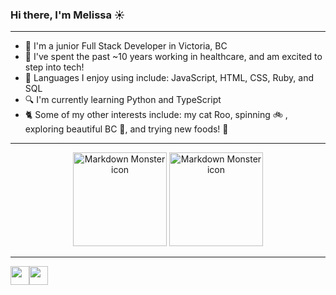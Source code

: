 ### Hi there, I'm Melissa :sunny:
- - - -
* :cherry_blossom: I'm a junior Full Stack Developer in Victoria, BC
* :space_invader: I've spent the past ~10 years working in healthcare, and am excited to step into tech!
* :speech_balloon: Languages I enjoy using include: JavaScript, HTML, CSS, Ruby, and SQL 
* :mag: I'm currently learning Python and TypeScript
* :cat2: Some of my other interests include: my cat Roo, spinning :bike: , exploring beautiful BC :evergreen_tree:, and trying new foods! :ramen:
	
 
- - - -
<!-- ![Melissa's GitHub stats](https://github-readme-stats.vercel.app/api?username=anuraghazra&theme=dark&show_icons=true) -->
<div align='center'>
<img src="https://github-readme-stats.vercel.app/api?username=mwilliamsonholmes&border_radius=15&layout=compact&hide=prs&theme=omni"
     alt="Markdown Monster icon"
     height="150em" /> <img src="https://github-readme-stats.vercel.app/api/top-langs/?username=mwilliamsonholmes&border_radius=15&layout=compact&theme=omni"
     alt="Markdown Monster icon"
      height="150em" />
</div>

- - - -

<div><a href="https://www.linkedin.com/in/melissa-williamson10/"><img src="https://img.shields.io/badge/LinkedIn-0077B5?style=for-the-badge&logo=linkedin&logoColor=white" height="30em"/></a><img height="30em" src="https://komarev.com/ghpvc/?username=mwilliamsonholmes&color=blueviolet" /> </div>



